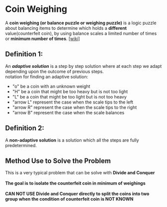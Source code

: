 # Coin Weighing

A **coin weighing (or balance puzzle or weighing puzzle)** is a logic puzzle about balancing items to determine which holds a **different** value(counterfeit coin), by using balance scales a limited number of times or **minimum number of times**. [[wiki]](https://en.wikipedia.org/wiki/Balance_puzzle)

## Definition 1: 
An  ***adaptive solution*** is a step by step solution where at each step we adapt depending upon the outcome of previous steps.
</br>
notation for finding an adaptive solution:
* "o" be a coin with an unknown weight
* "H" be a coin that might be too heavy but is not too light
* "L" be a coin that might be too light but is not too heavy
* "arrow L" represent the case when the scale tips to the left
* "arrow R" represent the case when the scale tips to the right
* "arrow B" represent the case when the scale balances

## Definition 2:
A **non-adaptive solution** is a solution which all the steps are fully predetermined. 


## Method Use to Solve the Problem
 This is a very typical problem that can be solve with **Divide and Conquer**
 </br>
 </br>**The goal is to isolate the counterfeit coin in minimum of weighings**
 </br>
</br>**CAN NOT USE Divide and Conquer directly to split the coins into two group when the condition of counterfeit coin is NOT KNOWN**
